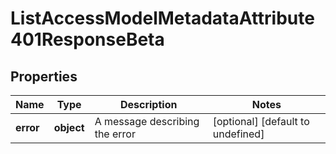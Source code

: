 # ListAccessModelMetadataAttribute401ResponseBeta

## Properties

Name | Type | Description | Notes
------------ | ------------- | ------------- | -------------
**error** | **object** | A message describing the error | [optional] [default to undefined]

